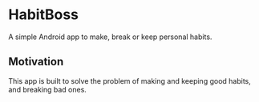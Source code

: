 # HabitBoss

A simple Android app to make, break or keep personal habits.

## Motivation

This app is built to solve the problem of making and keeping good
habits, and breaking bad ones.
